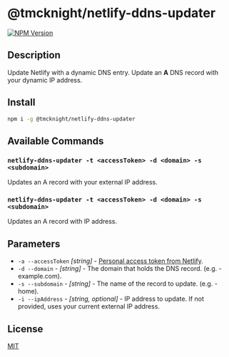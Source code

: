 # @tmcknight/netlify-ddns-updater

[![NPM Version][npm-image]][npm-url]

## Description

Update Netlify with a dynamic DNS entry. Update an **A** DNS record with your dynamic IP address.

## Install

```bash
npm i -g @tmcknight/netlify-ddns-updater
```

## Available Commands

### `netlify-ddns-updater -t <accessToken> -d <domain> -s <subdomain>`

Updates an A record with your external IP address.

### `netlify-ddns-updater -t <accessToken> -d <domain> -s <subdomain>`

Updates an A record with IP address.

## Parameters

- `-a --accessToken` _[string]_ - [Personal access token from Netlify](https://app.netlify.com/user/applications#personal-access-tokens).
- `-d --domain` - _[string]_ - The domain that holds the DNS record. (e.g. - example.com).
- `-s --subdomain` - _[string]_ - The name of the record to update. (e.g. - home).
- `-i --ipAddress` - _[string, optional]_ - IP address to update. If not provided, uses your current external IP address.

## License

[MIT](LICENSE)

[npm-image]: https://img.shields.io/npm/v/@tmcknight/netlify-ddns-updater?style=flat-square
[npm-url]: https://npmjs.org/package/@tmcknight/netlify-ddns-updater
